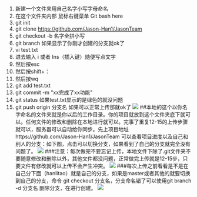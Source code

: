 1. 新建一个文件夹用自己名字小写字母命名
2. 在这个文件夹内部 鼠标右键菜单 Git bash here
3. git init
4. git clone https://github.com/Jason-Han1/JasonTeam
5. git checkout -b 名字全拼小写
6. git branch 如果显示了你刚才创建的分支就ok了
7. vi test.txt 
8. 进去输入 i 或者 Ins（插入键）随便写点文字
9. 然后按esc 
10. 然后按shift+： 
11. 然后按wq
12. git add test.txt
13. git commit -m "xx完成了xx功能"
14. git status 如果test.txt显示的是绿色的就没问题
15. git push origin 分支名  如果可以正常上传那就ok了
![](https://i.imgur.com/aXiU151.png)
##本地的这个以你名字命名的文件夹就是你以后的工作目录。你的项目就放到这个文件夹底下就可以。任何文件的修改和删除在本地进行就可以。完事了重复12-15的上传步骤就可以，服务器可以自动给你同步。先上项目地址https://github.com/Jason-Han1/JasonTeam
可以查看项目进度以及自己和别人的分支：如下图，点击可以切换分支，如果看到了自己的分支就完全没有问题了。
![](https://i.imgur.com/skt9mIk.png)
###注意：每次做完不要忘记上传，本地文件下除了.git文件夹不要随意修改和删除以外，其他文件都没问题，正常做完上传就是12-15步，只要文件有修改就可以上传不会产生冲突。
![](https://i.imgur.com/pTeJkwP.png)
###每次上传之前看看是不是在自己分下面（hanlitao）就是自己的分支，如果是master或者其他的就要切换到自己的分支，命令 git checkout 分支名，分支命名错了可以使用git branch -d 分支名 删除分支，在进行创建。
![](https://i.imgur.com/D9RRJRP.png)